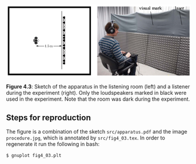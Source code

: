![Fig 4.3](fig4_03.png)

**Figure 4.3**: Sketch of the apparatus in the listening room (left) and a
listener during the experiment (right). Only the loudspeakers marked in black
were used in the experiment. Note that the room was dark during the experiment.

## Steps for reproduction

The figure is a combination of the sketch ``src/apparatus.pdf`` and the image
``procedure.jpg``, which is annotated by ``src/fig4_03.tex``. In order to
regenerate it run the following in bash:

```Bash
$ gnuplot fig4_03.plt
```
